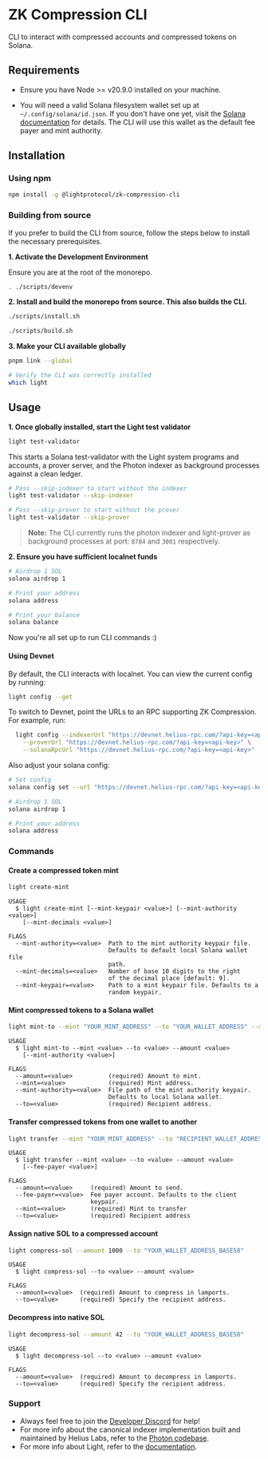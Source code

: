 # ZK Compression CLI

CLI to interact with compressed accounts and compressed tokens on Solana.

## Requirements

- Ensure you have Node >= v20.9.0 installed on your machine.

- You will need a valid Solana filesystem wallet set up at `~/.config/solana/id.json`.
  If you don't have one yet, visit the [Solana documentation](https://docs.solanalabs.com/cli/wallets/file-system) for details.
  The CLI will use this wallet as the default fee payer and mint authority.

## Installation

### Using npm

```bash
npm install -g @lightprotocol/zk-compression-cli
```

### Building from source

If you prefer to build the CLI from source, follow the steps below to install
the necessary prerequisites.

**1. Activate the Development Environment**

Ensure you are at the root of the monorepo.

```bash
. ./scripts/devenv
```

**2. Install and build the monorepo from source. This also builds the CLI.**

```bash
./scripts/install.sh
```

```bash
./scripts/build.sh
```

**3. Make your CLI available globally**

```bash
pnpm link --global
```

```bash
# Verify the CLI was correctly installed
which light
```

## Usage

**1. Once globally installed, start the Light test validator**

```bash
light test-validator
```

This starts a Solana test-validator with the Light system programs and accounts, a prover server, and the Photon indexer as background processes against a clean ledger.

```bash
# Pass --skip-indexer to start without the indexer
light test-validator --skip-indexer

# Pass --skip-prover to start without the prover
light test-validator --skip-prover

```

> **Note:** The CLI currently runs the photon indexer and light-prover as background processes at port: `8784` and `3001` respectively.

**2. Ensure you have sufficient localnet funds**

```bash
# Airdrop 1 SOL
solana airdrop 1

# Print your address
solana address

# Print your balance
solana balance
```

Now you're all set up to run CLI commands :)

#### Using Devnet

By default, the CLI interacts with localnet. You can view the current config by running:

```bash
light config --get
```

To switch to Devnet, point the URLs to an RPC supporting ZK Compression. For example, run:

```bash
  light config --indexerUrl "https://devnet.helius-rpc.com/?api-key=<api-key>" \
    --proverUrl "https://devnet.helius-rpc.com/?api-key=<api-key>" \
    --solanaRpcUrl "https://devnet.helius-rpc.com/?api-key=<api-key>"
```

Also adjust your solana config:

```bash
# Set config
solana config set --url "https://devnet.helius-rpc.com/?api-key=<api-key>"

# Airdrop 1 SOL
solana airdrop 1

# Print your address
solana address
```

### Commands

#### Create a compressed token mint

```bash
light create-mint
```

```
USAGE
  $ light create-mint [--mint-keypair <value>] [--mint-authority <value>]
    [--mint-decimals <value>]

FLAGS
  --mint-authority=<value>  Path to the mint authority keypair file.
                            Defaults to default local Solana wallet file
                            path.
  --mint-decimals=<value>   Number of base 10 digits to the right
                            of the decimal place [default: 9].
  --mint-keypair=<value>    Path to a mint keypair file. Defaults to a
                            random keypair.
```

#### Mint compressed tokens to a Solana wallet

```bash
light mint-to --mint "YOUR_MINT_ADDRESS" --to "YOUR_WALLET_ADDRESS" --amount 4200000000
```

```
USAGE
  $ light mint-to --mint <value> --to <value> --amount <value>
    [--mint-authority <value>]

FLAGS
  --amount=<value>          (required) Amount to mint.
  --mint=<value>            (required) Mint address.
  --mint-authority=<value>  File path of the mint authority keypair.
                            Defaults to local Solana wallet.
  --to=<value>              (required) Recipient address.
```

#### Transfer compressed tokens from one wallet to another

```bash
light transfer --mint "YOUR_MINT_ADDRESS" --to "RECIPIENT_WALLET_ADDRESS" --amount 4200000000
```

```
USAGE
  $ light transfer --mint <value> --to <value> --amount <value>
    [--fee-payer <value>]

FLAGS
  --amount=<value>     (required) Amount to send.
  --fee-payer=<value>  Fee payer account. Defaults to the client
                       keypair.
  --mint=<value>       (required) Mint to transfer
  --to=<value>         (required) Recipient address

```

#### Assign native SOL to a compressed account

```bash
light compress-sol --amount 1000 --to "YOUR_WALLET_ADDRESS_BASE58"
```

```
USAGE
  $ light compress-sol --to <value> --amount <value>

FLAGS
  --amount=<value>  (required) Amount to compress in lamports.
  --to=<value>      (required) Specify the recipient address.
```

#### Decompress into native SOL

```bash
light decompress-sol --amount 42 --to "YOUR_WALLET_ADDRESS_BASE58"
```

```
USAGE
  $ light decompress-sol --to <value> --amount <value>

FLAGS
  --amount=<value>  (required) Amount to decompress in lamports.
  --to=<value>      (required) Specify the recipient address.
```

### Support

- Always feel free to join the [Developer Discord](https://discord.gg/D2cEphnvcY) for help!
- For more info about the canonical indexer implementation built and maintained by Helius Labs, refer to the [Photon codebase](https://github.com/helius-labs/photon).
- For more info about Light, refer to the [documentation](https://docs.lightprotocol.com/).
